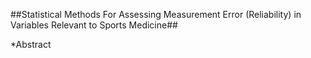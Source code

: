 ##Statistical Methods For Assessing Measurement Error (Reliability) in Variables Relevant to Sports Medicine##

*Abstract



